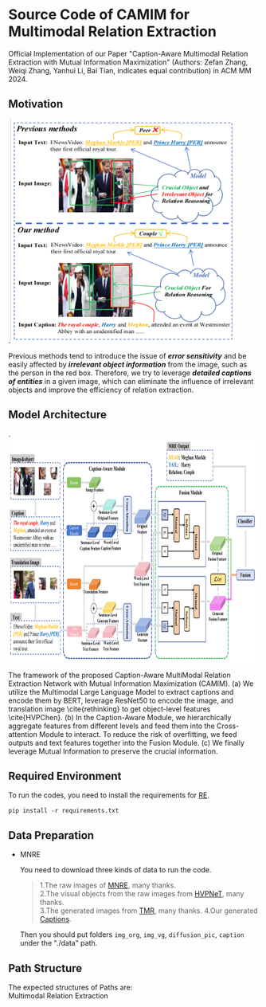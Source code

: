# Source Code of CAMIM for Multimodal Relation Extraction
Official Implementation of our Paper "Caption-Aware Multimodal Relation Extraction with Mutual Information Maximization" (Authors: Zefan Zhang, Weiqi Zhang, Yanhui Li, Bai Tian, indicates equal contribution) in ACM MM 2024.
## Motivation
.<img src="Figure/first.png" width="450" height="450" /> 

Previous methods tend to introduce the issue of ***error sensitivity*** and be easily affected by ***irrelevant object information*** from the image, such as the person in the red box. Therefore, we try to leverage ***detailed captions of entities*** in a given image, which can eliminate the influence of irrelevant objects and improve the efficiency of relation extraction.
## Model Architecture
.<img src="Figure/model.png" width="1800" height="450" /> 

The framework of the proposed Caption-Aware MultiModal Relation Extraction Network with Mutual Information Maximization (CAMIM). (a) We utilize the Multimodal Large Language Model to extract captions and encode them by BERT, leverage ResNet50 to encode the image, and translation image \cite{rethinking} to get object-level features \cite{HVPChen}. (b) In the Caption-Aware Module, we hierarchically aggregate features from different levels and feed them into the Cross-attention Module to interact. To reduce the risk of overfitting, we feed outputs and text features together into the Fusion Module. (c) We finally leverage Mutual Information to preserve the crucial information.

## Required Environment
To run the codes, you need to install the requirements for [RE](requirements.txt).

    pip install -r requirements.txt

## Data Preparation
* MNRE
  
  You need to download three kinds of data to run the code.  
  > 1.The raw images of [MNRE](https://github.com/thecharm/MNRE), many thanks.  
  > 2.The visual objects from the raw images from [HVPNeT](https://github.com/zjunlp/HVPNeT), many thanks.  
  > 3.The generated images from [TMR](https://github.com/thecharm/TMR), many thanks.
  > 4.Our  generated [Captions]().
  
  Then you should put folders ``img_org``,  ``img_vg``,  ``diffusion_pic``,  ``caption``  under the "./data" path.

## Path Structure
The expected structures of Paths are:  
Multimodal Relation Extraction
